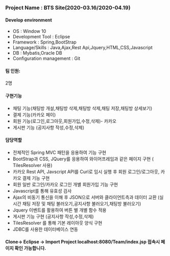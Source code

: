 <h3>Project Name : BTS Site(2020-03.16/2020-04.19)</h3>
<h4>Develop environment</h4>
<ul>
 <li>OS : Window 10</li>
 <li>Development Tool : Eclipse </li>
 <li>Framework : Spring,BootStrap</li>
 <li>Language/Skills : Java,Ajax,Rest Api,Jquery,HTML,CSS,Javascript</li>
 <li>DB : Mybatis,Oracle DB</li>
 <li>Configuration management : Git</li>
 </ul>

<h4>팀 인원:</h4> 2명

<h4>구현기능</h4>

- 채팅 기능(채팅방 개설,채팅방 삭제,채팅방 삭제,채팅 저장,채팅방 상세보기)
- 결제 기능(카카오 페이)
- 회원 기능(로그인,로그아웃,회원가입,수정,삭제)- 카카오
- 게시판 기능 (공지사항 작성,수정,삭제)


<h4>담당역할 </h4>

- 전체적인 Spring MVC 패턴을 응용하여 기능 구현
- BootStrap과 CSS, JQuery를 응용하여 와이어프레임과 같은 페이지 구현
( TilesResolver 사용)
- 카카오 Rest API, Javscript API를 Curl로 임시 실행 후 회원 로그인/로그아웃, 카카오 결제 기능 구현
- 회원 일반 로그인/카카오 로그인 개별 회원가입 기능 구현
- Javascript를 통해 유효성 검사
- Ajax의 비동기 통신을 이해 후  JSON으로 서버와 클라이언트측과 데이터 교환 (실시간 채팅 저장 및 채팅 불러오기,공지사항 불러오기,채팅방 불러오기)
- Jquery 이벤트를 활용하여 버튼 별 개별 함수 적용
- 게시판 기능 구현 (공지사항 작성,수정,삭제)
- TilesResolver 를 통해 기본 레이아웃 양식 구현
- JDBC를 사용한 데이터베이스 연동
 

<h4>Clone-> Eclipse -> Import Project
localhost:8080/Team/index.jsp 접속시 페이지 확인 가능합니다.</h4>
